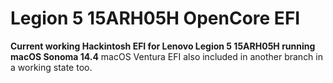 # Legion 5 15ARH05H OpenCore EFI

**Current working Hackintosh EFI for Lenovo Legion 5 15ARH05H running macOS Sonoma 14.4**
macOS Ventura EFI also included in another branch in a working state too.
